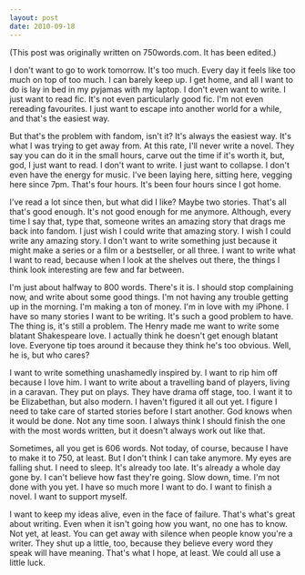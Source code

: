 ```yaml
---
layout: post
date: 2010-09-18
--- 
```


(This post was originally written on 750words.com. It has been edited.)

I don't want to go to work tomorrow. It's too much. Every day it feels like too much on top of too much. I can barely keep up. I get home, and all I want to do is lay in bed in my pyjamas with my laptop. I don't even want to write. I just want to read fic. It's not even particularly good fic. I'm not even rereading favourites. I just want to escape into another world for a while, and that's the easiest way. 

But that's the problem with fandom, isn't it? It's always the easiest way. It's what I was trying to get away from. At this rate, I'll never write a novel. They say you can do it in the small hours, carve out the time if it's worth it, but, god, I just want to read. I don't want to write. I just want to collapse. I don't even have the energy for music. I've been laying here, sitting here, vegging here since 7pm. That's four hours. It's been four hours since I got home. 

I've read a lot since then, but what did I like? Maybe two stories. That's all that's good enough. It's not good enough for me anymore. Although, every time I say that, type that, someone writes an amazing story that drags me back into fandom. I just wish I could write that amazing story. I wish I could write any amazing story. I don't want to write something just because it might make a series or a film or a bestseller, or all three. I want to write what I want to read, because when I look at the shelves out there, the things I think look interesting are few and far between. 

I'm just about halfway to 800 words. There's it is. I should stop complaining now, and write about some good things. I'm not having any trouble getting up in the morning. I'm making a ton of money. I'm in love with my iPhone. I have so many stories I want to be writing. It's such a good problem to have. The thing is, it's still a problem. The Henry made me want to write some blatant Shakespeare love. I actually think he doesn't get enough blatant love. Everyone tip toes around it because they think he's too obvious. Well, he is, but who cares? 

I want to write something unashamedly inspired by. I want to rip him off because I love him. I want to write about a travelling band of players, living in a caravan. They put on plays. They have drama off stage, too. I want it to be Elizabethan, but also modern. I haven't figured it all out yet. I figure I need to take care of started stories before I start another. God knows when it would be done. Not any time soon. I always think I should finish the one with the most words written, but it doesn't always work out like that. 

Sometimes, all you get is 606 words. Not today, of course, because I have to make it to 750, at least. But I don't think I can take anymore. My eyes are falling shut. I need to sleep. It's already too late. It's already a whole day gone by. I can't believe how fast they're going. Slow down, time. I'm not done with you yet. I have so much more I want to do. I want to finish a novel. I want to support myself. 

I want to keep my ideas alive, even in the face of failure. That's what's great about writing. Even when it isn't going how you want, no one has to know. Not yet, at least. You can get away with silence when people know you're a writer. They shut up a little, too, because they believe every word they speak will have meaning. That's what I hope, at least. We could all use a little luck.

